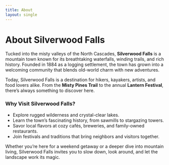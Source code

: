 ```yaml
---
title: About
layout: single
---
```


# About Silverwood Falls

Tucked into the misty valleys of the North Cascades, **Silverwood Falls** is a mountain town known for its breathtaking waterfalls, winding trails, and rich history. Founded in 1884 as a logging settlement, the town has grown into a welcoming community that blends old-world charm with new adventures.  

Today, Silverwood Falls is a destination for hikers, kayakers, artists, and food lovers alike. From the **Misty Pines Trail** to the annual **Lantern Festival**, there’s always something to discover here.  

### Why Visit Silverwood Falls?

- Explore rugged wilderness and crystal-clear lakes.  
- Learn the town’s fascinating history, from sawmills to stargazing towers.  
- Savor local flavors at cozy cafés, breweries, and family-owned restaurants.  
- Join festivals and traditions that bring neighbors and visitors together.  

Whether you’re here for a weekend getaway or a deeper dive into mountain living, Silverwood Falls invites you to slow down, look around, and let the landscape work its magic.  
